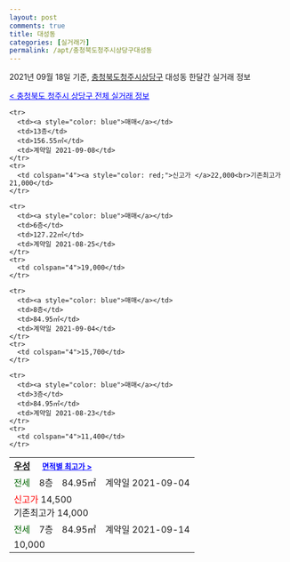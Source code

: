 ```yaml
---
layout: post
comments: true
title: 대성동
categories: [실거래가]
permalink: /apt/충청북도청주시상당구대성동
---
```


2021년 09월 18일 기준, <a href="/apt/충청북도청주시상당구">충청북도청주시상당구</a> 대성동 한달간 실거래 정보

<a style="color: blue;" href="/apt/충청북도청주시상당구">< 충청북도 청주시 상당구 전체 실거래 정보</a>
<!---- start ---->
<table>
  <tr>
    <td colspan="4" style="font-weight: bold;"><a href="/apt/충청북도청주시상당구대성동우성">우성</a> &nbsp;&nbsp;&nbsp; <a style="color: blue; font-size: smaller;" href="/apt/충청북도청주시상당구대성동우성">면적별 최고가 ></a></td>
  </tr>
    
    <tr>
      <td><a style="color: blue">매매</a></td>
      <td>13층</td>
      <td>156.55㎡</td>
      <td>계약일 2021-09-08</td>
    </tr>
    <tr>
      <td colspan="4"><a style="color: red;">신고가 </a>22,000<br>기존최고가 21,000</td>
    </tr>
      
    <tr>
      <td><a style="color: blue">매매</a></td>
      <td>6층</td>
      <td>127.22㎡</td>
      <td>계약일 2021-08-25</td>
    </tr>
    <tr>
      <td colspan="4">19,000</td>
    </tr>
      
    <tr>
      <td><a style="color: blue">매매</a></td>
      <td>8층</td>
      <td>84.95㎡</td>
      <td>계약일 2021-09-04</td>
    </tr>
    <tr>
      <td colspan="4">15,700</td>
    </tr>
      
    <tr>
      <td><a style="color: blue">매매</a></td>
      <td>3층</td>
      <td>84.95㎡</td>
      <td>계약일 2021-08-23</td>
    </tr>
    <tr>
      <td colspan="4">11,400</td>
    </tr>
      
  <tr>
    <td><a style="color: darkgreen">전세</a></td>
    <td>8층</td>
    <td>84.95㎡</td>
    <td>계약일 2021-09-04</td>
  </tr>
  <tr>
    <td colspan="4"><a style="color: red;">신고가 </a>14,500<br>기존최고가 14,000</td>
  </tr>
    
  <tr>
    <td><a style="color: darkgreen">전세</a></td>
    <td>7층</td>
    <td>84.95㎡</td>
    <td>계약일 2021-09-14</td>
  </tr>
  <tr>
    <td colspan="4">10,000</td>
  </tr>
    
</table>
<!---- end ---->
    